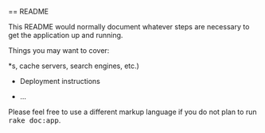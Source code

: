 == README

This README would normally document whatever steps are necessary to get the
application up and running.

Things you may want to cover:

*s, cache servers, search engines, etc.)

* Deployment instructions

* ...


Please feel free to use a different markup language if you do not plan to run
<tt>rake doc:app</tt>.
